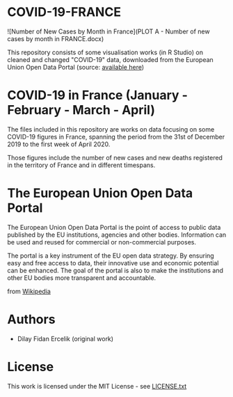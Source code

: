 # COVID-19-FRANCE
![Number of New Cases by Month in France](PLOT A - Number of new cases by month in FRANCE.docx)

This repository consists of some visualisation works (in R Studio) on cleaned and changed "COVID-19" data, downloaded from the European Union Open Data Portal (source: [available here](https://data.europa.eu/euodp/en/data/dataset/covid-19-coronavirus-data/resource/55e8f966-d5c8-438e-85bc-c7a5a26f4863))

# COVID-19 in France (January - February - March - April)

The files included in this repository are works on data focusing on some COVID-19 figures in France, spanning the period from the 31st of December 2019 to the first week of April 2020.

Those figures include the number of new cases and new deaths registered in the territory of France and in different timespans.


# The European Union Open Data Portal

The European Union Open Data Portal is the point of access to public data published by the EU institutions, agencies and other bodies. Information can be used and reused for commercial or non-commercial purposes.

The portal is a key instrument of the EU open data strategy. By ensuring easy and free access to data, their innovative use and economic potential can be enhanced. The goal of the portal is also to make the institutions and other EU bodies more transparent and accountable.

from [Wikipedia](https://en.wikipedia.org/wiki/EU_Open_Data_Portal)

# Authors
- Dilay Fidan Ercelik (original work)

# License
This work is licensed under the MIT License - see [LICENSE.txt](https://github.com/dilayercelik/COVID-19-FRANCE/blob/master/LICENSE.txt)
